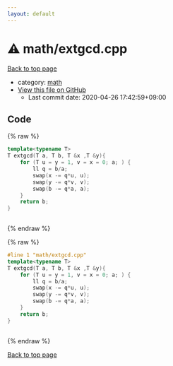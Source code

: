 ```yaml
---
layout: default
---
```


<!-- mathjax config similar to math.stackexchange -->
<script type="text/javascript" async
  src="https://cdnjs.cloudflare.com/ajax/libs/mathjax/2.7.5/MathJax.js?config=TeX-MML-AM_CHTML">
</script>
<script type="text/x-mathjax-config">
  MathJax.Hub.Config({
    TeX: { equationNumbers: { autoNumber: "AMS" }},
    tex2jax: {
      inlineMath: [ ['$','$'] ],
      processEscapes: true
    },
    "HTML-CSS": { matchFontHeight: false },
    displayAlign: "left",
    displayIndent: "2em"
  });
</script>

<script type="text/javascript" src="https://cdnjs.cloudflare.com/ajax/libs/jquery/3.4.1/jquery.min.js"></script>
<script src="https://cdn.jsdelivr.net/npm/jquery-balloon-js@1.1.2/jquery.balloon.min.js" integrity="sha256-ZEYs9VrgAeNuPvs15E39OsyOJaIkXEEt10fzxJ20+2I=" crossorigin="anonymous"></script>
<script type="text/javascript" src="../../assets/js/copy-button.js"></script>
<link rel="stylesheet" href="../../assets/css/copy-button.css" />


# :warning: math/extgcd.cpp

<a href="../../index.html">Back to top page</a>

* category: <a href="../../index.html#7e676e9e663beb40fd133f5ee24487c2">math</a>
* <a href="{{ site.github.repository_url }}/blob/master/math/extgcd.cpp">View this file on GitHub</a>
    - Last commit date: 2020-04-26 17:42:59+09:00




## Code

<a id="unbundled"></a>
{% raw %}
```cpp
template<typename T>
T extgcd(T a, T b, T &x ,T &y){
    for (T u = y = 1, v = x = 0; a; ) {
        ll q = b/a;
        swap(x -= q*u, u);
        swap(y -= q*v, v);
        swap(b -= q*a, a);
    }
    return b;
}
 
```
{% endraw %}

<a id="bundled"></a>
{% raw %}
```cpp
#line 1 "math/extgcd.cpp"
template<typename T>
T extgcd(T a, T b, T &x ,T &y){
    for (T u = y = 1, v = x = 0; a; ) {
        ll q = b/a;
        swap(x -= q*u, u);
        swap(y -= q*v, v);
        swap(b -= q*a, a);
    }
    return b;
}
 

```
{% endraw %}

<a href="../../index.html">Back to top page</a>

